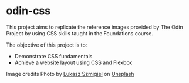 # odin-css

This project aims to replicate the reference images provided by The Odin Project by using CSS skills taught in the Foundations course.

The objective of this project is to:
- Demonstrate CSS fundamentals
- Achieve a website layout using CSS and Flexbox


Image credits
Photo by <a href="https://unsplash.com/@szmigieldesign?utm_source=unsplash&utm_medium=referral&utm_content=creditCopyText">Lukasz Szmigiel</a> on <a href="https://unsplash.com/s/photos/nature?utm_source=unsplash&utm_medium=referral&utm_content=creditCopyText">Unsplash</a>
  